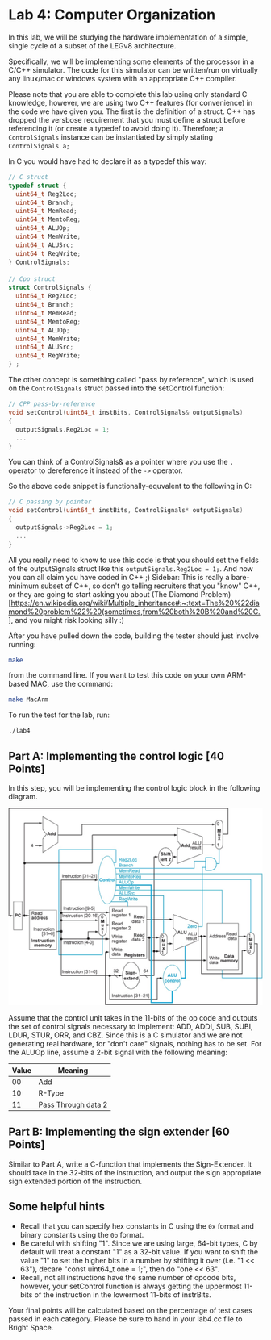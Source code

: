 # Lab 4: Computer Organization

In this lab, we will be studying the hardware implementation of a simple, single cycle of a subset of the LEGv8 architecture.

Specifically, we will be implementing some elements of the processor in a C/C++ simulator.
The code for this simulator can be written/run on virtually any linux/mac or windows
system with an appropriate C++ compiler.

Please note that you are able to complete this lab using only standard C
knowledge, however, we are using two C++ features (for convenience) in the code we have given you.
The first is the definition of a struct. C++ has dropped the versbose requirement that
you must define a struct before referencing it (or create a typedef to avoid doing it).
Therefore; a ```ControlSignals``` instance can be instantiated by simply stating ```ControlSignals a;```

In C you would have had to declare it as a typedef this way:

```C
// C struct
typedef struct {
  uint64_t Reg2Loc;
  uint64_t Branch;
  uint64_t MemRead;
  uint64_t MemtoReg;
  uint64_t ALUOp;
  uint64_t MemWrite;
  uint64_t ALUSrc;
  uint64_t RegWrite;
} ControlSignals;

// Cpp struct
struct ControlSignals {
  uint64_t Reg2Loc;
  uint64_t Branch;
  uint64_t MemRead;
  uint64_t MemtoReg;
  uint64_t ALUOp;
  uint64_t MemWrite;
  uint64_t ALUSrc;
  uint64_t RegWrite;
} ;
```

The other concept is something called "pass by reference", which is used on the ```ControlSignals``` struct
passed into the setControl function:

```CPP
// CPP pass-by-reference
void setControl(uint64_t instBits, ControlSignals& outputSignals)
{
  outputSignals.Reg2Loc = 1;
  ...
}
```

You can think of a ControlSignals& as a pointer where you use the ```.``` operator
to dereference it instead of the ```->``` operator.

So the above code snippet is functionally-equvalent to the following in C:
```C
// C passing by pointer
void setControl(uint64_t instBits, ControlSignals* outputSignals)
{
  outputSignals->Reg2Loc = 1;
  ...
}
```

All you really need to know to use this code is that you should set the fields
of the outputSignals struct like this ```outputSignals.Reg2Loc = 1;```.
And now you can all claim you have coded in C++ ;)
Sidebar: This is really a bare-minimum subset of C++, so don't go telling recruiters that you
"know" C++, or they are going to start asking you about (The Diamond Problem)[https://en.wikipedia.org/wiki/Multiple_inheritance#:~:text=The%20%22diamond%20problem%22%20(sometimes,from%20both%20B%20and%20C.],
and you might risk looking silly :)

After you have pulled down the code, building the tester should
just involve running:

```bash
make
```

from the command line. If you want to test this code on your own ARM-based MAC,
use the command:

```bash
make MacArm
```

To run the test for the lab, run:
```bash
./lab4
```

##  Part A: Implementing the control logic [40 Points]

In this step, you will be implementing the control logic block in the following diagram.

![Single Cycle Processor](img/ss.jpg)

Assume that the control unit takes in the 11-bits of the op code and
outputs the set of control signals necessary to implement:
ADD, ADDI, SUB, SUBI, LDUR, STUR, ORR, and CBZ.
Since this is a C simulator and we are not generating real hardware, for "don't care" signals, nothing has to be set.
For the ALUOp line, assume a 2-bit signal with the following meaning:

| Value |         Meaning      |
| ----- | -------------------- |
|  00   |          Add         |
|  10   |        R-Type        |
|  11   | Pass Through data 2  |



##  Part B: Implementing the sign extender [60 Points]

Similar to Part A, write a C-function that implements the Sign-Extender.
It should take in the 32-bits of the instruction, and output the sign appropriate
sign extended portion of the instruction.

## Some helpful hints

- Recall that you can specify hex constants in C using the ```0x``` format and binary constants using the ```0b``` format.
- Be careful with shifting "1". Since we are using large, 64-bit types, C by default will treat a constant "1" as a 32-bit value. If you want to shift the value "1" to set the higher bits in a number by shifting it over (i.e. "1 << 63"), decare "const uint64_t one = 1;", then do "one << 63".
- Recall, not all instructions have the same number of opcode bits, however, your setControl function is always getting the uppermost 11-bits of the instruction in the lowermost 11-bits of instrBits.

Your final points will be calculated based on the percentage of test cases passed
in each category. Please be sure to hand in your lab4.cc file to Bright Space.
